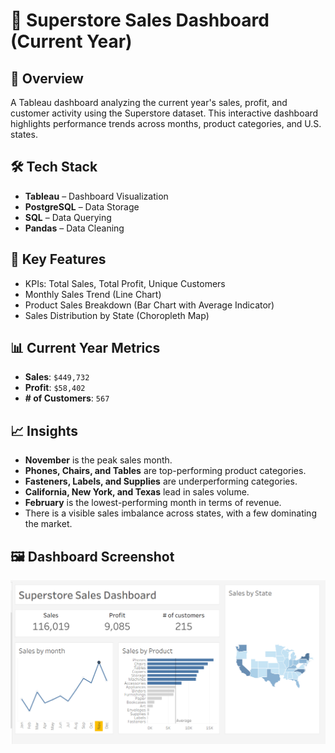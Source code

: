# 🛒 Superstore Sales Dashboard (Current Year)

## 🧾 Overview
A Tableau dashboard analyzing the current year's sales, profit, and customer activity using the Superstore dataset. This interactive dashboard highlights performance trends across months, product categories, and U.S. states.

## 🛠 Tech Stack
- **Tableau** – Dashboard Visualization  
- **PostgreSQL** – Data Storage  
- **SQL** – Data Querying  
- **Pandas** – Data Cleaning

## 🚀 Key Features
- KPIs: Total Sales, Total Profit, Unique Customers  
- Monthly Sales Trend (Line Chart)  
- Product Sales Breakdown (Bar Chart with Average Indicator)  
- Sales Distribution by State (Choropleth Map)

## 📊 Current Year Metrics
- **Sales**: `$449,732`  
- **Profit**: `$58,402`  
- **# of Customers**: `567`

## 📈 Insights
- **November** is the peak sales month.  
- **Phones, Chairs, and Tables** are top-performing product categories.  
- **Fasteners, Labels, and Supplies** are underperforming categories.  
- **California, New York, and Texas** lead in sales volume.
- **February** is the lowest-performing month in terms of revenue.
- There is a visible sales imbalance across states, with a few dominating the market.

## 🖼 Dashboard Screenshot
![Dashboard Screenshot](./dashboard.png)
